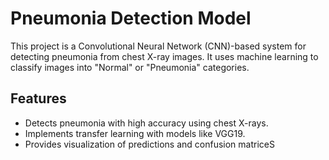 # Pneumonia Detection Model

This project is a Convolutional Neural Network (CNN)-based system for detecting pneumonia from chest X-ray images. It uses machine learning to classify images into "Normal" or "Pneumonia" categories.

## Features
- Detects pneumonia with high accuracy using chest X-rays.
- Implements transfer learning with models like VGG19.
- Provides visualization of predictions and confusion matriceS
